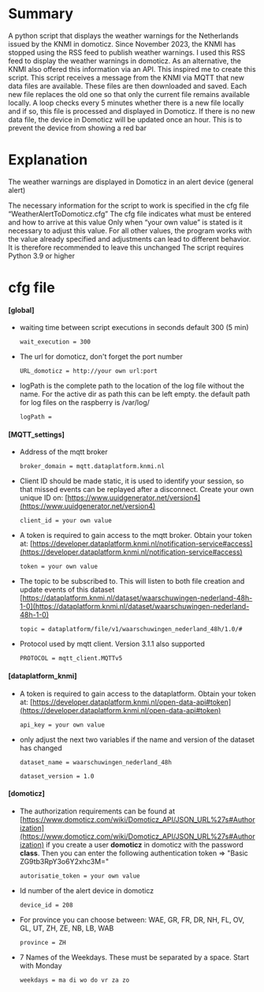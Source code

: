 
# Summary

A python script that displays the weather warnings for the Netherlands issued by the KNMI in domoticz.
Since November 2023, the KNMI has stopped using the RSS feed to publish weather warnings. I used this RSS feed to display the weather warnings in domoticz. As an alternative, the KNMI also offered this information via an API. This inspired me to create this script.
This script receives a message from the KNMI via MQTT that new data files are available. These files are then downloaded and saved. Each new file replaces the old one so that only the current file remains available locally.
A loop checks every 5 minutes whether there is a new file locally and if so, this file is processed and displayed in Domoticz. If there is no new data file, the device in Domoticz will be updated once an hour. This is to prevent the device from showing a red bar

# Explanation
The weather warnings are displayed in Domoticz in an alert device (general alert)

The necessary information for the script to work is specified in the cfg file
“WeatherAlertToDomoticz.cfg”
The cfg file indicates what must be entered and how to arrive at this value
Only when “your own value” is stated is it necessary to adjust this value. For all other values, the program works with the value already specified and adjustments can lead to different behavior. It is therefore recommended to leave this unchanged
The script requires Python 3.9 or higher

# cfg file
#### [global]
+ waiting time between script executions in seconds default 300 (5 min)

    `wait_execution = 300`

+ The url for domoticz, don't forget the port number

    `URL_domoticz = http://your own url:port`

+ logPath is the complete path to the location of the log file without the name. 
For the active dir as path this can be left empty. 
the default path for log files on the raspberry is /var/log/
    
    `logPath = `

#### [MQTT_settings]
+ Address of the mqtt broker

    `broker_domain = mqtt.dataplatform.knmi.nl`

+ Client ID should be made static, it is used to identify your session, so that
 missed events can be replayed after a disconnect. Create your own unique ID  on: 
 [https://www.uuidgenerator.net/version4](https://www.uuidgenerator.net/version4)

    `client_id = your own value`

+ A token is required to gain access to the mqtt broker. Obtain your token at: [https://developer.dataplatform.knmi.nl/notification-service#access](https://developer.dataplatform.knmi.nl/notification-service#access)

    `token = your own value`

+ The topic to be subscribed to. This will listen to both file creation and update events of this dataset
 [https://dataplatform.knmi.nl/dataset/waarschuwingen-nederland-48h-1-0](https://dataplatform.knmi.nl/dataset/waarschuwingen-nederland-48h-1-0)

    `topic = dataplatform/file/v1/waarschuwingen_nederland_48h/1.0/#`

+ Protocol used by mqtt client. Version 3.1.1 also supported

    `PROTOCOL = mqtt_client.MQTTv5`

#### [dataplatform_knmi]
+ A token is required to gain access to the dataplatform. Obtain your token at: [https://developer.dataplatform.knmi.nl/open-data-api#token](https://developer.dataplatform.knmi.nl/open-data-api#token)

    `api_key = your own value`

+ only adjust the next two variables if the name and version of the dataset has changed

    `dataset_name = waarschuwingen_nederland_48h`

    `dataset_version = 1.0`

#### [domoticz]
+ The authorization requirements can be found at
 [https://www.domoticz.com/wiki/Domoticz_API/JSON_URL%27s#Authorization](https://www.domoticz.com/wiki/Domoticz_API/JSON_URL%27s#Authorization)
 if you create a user **domoticz** in domoticz with the password **class**. Then you can enter the following authentication token => "Basic ZG9tb3RpY3o6Y2xhc3M="

    `autorisatie_token = your own value`

+ Id number of the alert device in domoticz

    `device_id = 208`

+ For province you can choose between: WAE, GR, FR, DR, NH, FL, OV, GL, UT, ZH, ZE, NB, LB, WAB

    `province = ZH`

+ 7 Names of the Weekdays. These must be separated by a space. Start with Monday

    `weekdays = ma di wo do vr za zo`
